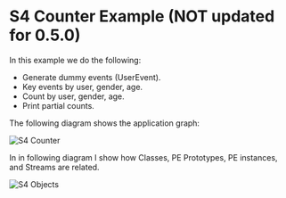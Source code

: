 <!-- Licensed to the Apache Software Foundation (ASF) under one
or more contributor license agreements.  See the NOTICE file
distributed with this work for additional information
regarding copyright ownership.  The ASF licenses this file
to you under the Apache License, Version 2.0 (the
"License"); you may not use this file except in compliance
with the License.  You may obtain a copy of the License at

    http://www.apache.org/licenses/LICENSE-2.0

Unless required by applicable law or agreed to in writing, software
distributed under the License is distributed on an "AS IS" BASIS,
WITHOUT WARRANTIES OR CONDITIONS OF ANY KIND, either express or implied.
See the License for the specific language governing permissions and
limitations under the License. -->

S4 Counter Example (NOT updated for 0.5.0)
==================

In this example we do the following:

- Generate dummy events (UserEvent).
- Key events by user, gender, age.
- Count by user, gender, age.
- Print partial counts.

The following diagram shows the application graph:

![S4 Counter](https://github.com/leoneu/s4-piper/raw/master/etc/s4-counter-example.png)

In in following diagram I show how Classes, PE Prototypes, PE instances, and Streams are related.

![S4 Objects](https://github.com/leoneu/s4-piper/raw/master/etc/s4-objects-example.png)
